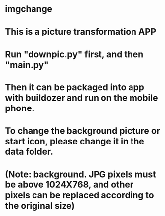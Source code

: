 # imgchange

# This is a picture transformation APP

# Run "downpic.py" first, and then "main.py"

# Then it can be packaged into app with buildozer and run on the mobile phone.

# To change the background picture or start icon, please change it in the data folder.

# (Note: background. JPG pixels must be above 1024X768, and other pixels can be replaced according to the original size)
